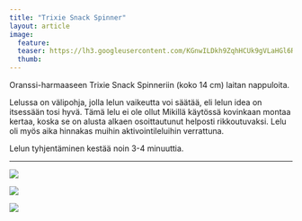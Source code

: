 ```yaml
---
title: "Trixie Snack Spinner"
layout: article
image:
  feature:
  teaser: https://lh3.googleusercontent.com/KGnwILDkh9ZqhHCUk9gVLaHGl6R5jI1DrW-avchAkkQ=w245-h175-no
  thumb:
---
```


Oranssi-harmaaseen Trixie Snack Spinneriin (koko 14 cm) laitan nappuloita.

Lelussa on välipohja, jolla lelun vaikeutta voi säätää, eli lelun idea on itsessään tosi hyvä. Tämä lelu ei ole ollut Mikillä käytössä kovinkaan montaa kertaa, koska se on alusta alkaen osoittautunut helposti rikkoutuvaksi. Lelu oli myös aika hinnakas muihin aktivointileluihin verrattuna.

Lelun tyhjentäminen kestää noin 3-4 minuuttia.

---

![](https://lh3.googleusercontent.com/7ckZtkx5k4Ly6scCitGimCIk6tyB1PolGg74j1GJOjA=w800)

![](https://lh3.googleusercontent.com/DmZEzbcVOFkiBAhnhS55FjXvaF3f9OIIxXaBCLXLEzI=w800)

![](https://lh3.googleusercontent.com/ZnHormQtnNzFZBZfTj6mJCV6liVK3jfKmEvVMU-Ns30=w800)
